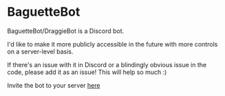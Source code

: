 # BaguetteBot
BaguetteBot/DraggieBot is a Discord bot.

I'd like to make it more publicly accessible in the future with more controls on a server-level basis.

If there's an issue with it in Discord or a blindingly obvious issue in the code, please add it as an issue! This will help so much :)

Invite the bot to your server [here](https://discord.com/api/oauth2/authorize?client_id=792850689533542420&permissions=8&scope=bot)
